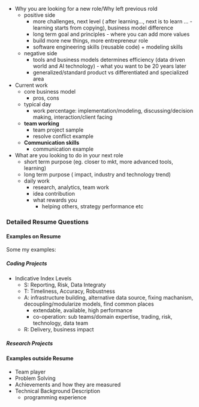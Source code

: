 

* Why you are looking for a new role/Why left previous rold
  * positive side
    * more challenges, next level \( after learning..., next is to learn ... - learning starts from copying\), business model difference
    * long term goal and principles - where you can add more values
    * build more new things, more entrepreneur role 
    * software engineering skills \(reusable code\) + modeling skills 
  * negative side
    * tools and business models determines efficiency \(data driven world and AI technology\) - what you want to be 20 years later
    * generalized/standard product vs differentiated and specialized area
* Current work
  * core business model
    * pros, cons
  * typical day
    * work percentage: implementation/modeling, discussing/decision making, interaction/client facing
  * **team working**
    * team project sample
    * resolve conflict example 
  * **Communication skills**
    * communication example
* What are you looking to do in your next role
  * short term purpose \(eg. closer to mkt, more advanced tools, learning\)
  * long term purpose \( impact, industry and technology trend\)
  * daily work
    * research, analytics, team work
    * idea contribution
    * what rewards you
      * helping others, strategy performance etc

### **Detailed Resume Questions**

#### Examples on Resume

Some my examples:

##### Coding Projects

* Indicative Index Levels
  * S: Reporting, Risk, Data Integraty
  * T: Timeliness, Accuracy, Robustness
  * A: infrastructure building, alternative data source, fixing machanism, decoupling/modularize models, find common places
    * extendable, available, high performance 
    * co-operation: sub teams/domain expertise, trading, risk, technology, data team
  * R: Delivery, business impact 

##### Research Projects



#### Examples outside Resume

* Team player
* Problem Solving
* Achievements and how they are measured 
* Technical Background Description
  * programming experience 







